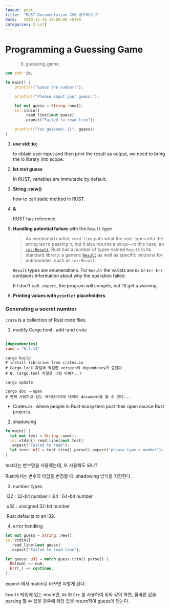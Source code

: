 ```yaml
---
layout: post
title:  "RUST Documentation 따라 공부하기 2"
date:   2019-12-30 19:00:00 +0700
categories: [rust]
---
```


# Programming a Guessing Game
> 3. guessing_game

```rust
use std::io;

fn main() {
	println!("Guess the number!");

	println!("Please input your guess.");

	let mut guess = String::new();
	io::stdin()
		.read_line(&mut guess)
		.expect("Failed to read line");

	println!("You guessed: {}", guess);
}
```

1. **use std::io;**

   to obtain user input and then print the result as output, we need to bring the io library into scope.

2. **let mut guess**

   In RUST, variables are immutable by default.

3. **String::new()**

   how to call static method in RUST.

4. **&**

   RUST has reference. 

5. **Handling potential failure** with the `Result` type

   > As mentioned earlier, `read_line` puts what the user types into the string we’re passing it, but it also returns a value—in this case, an [`io::Result`](https://doc.rust-lang.org/std/io/type.Result.html). Rust has a number of types named `Result` in its standard library: a generic [`Result`](https://doc.rust-lang.org/std/result/enum.Result.html) as well as specific versions for submodules, such as `io::Result`.

   `Result` types are enumerations. For `Result` the variats are `Ok` or `Err`. `Err` contaions information about why the operation failed.

   If I don't call `.expect`, the program will compile, but I'll get a warning.

6. **Printing values with `println!` placeholders**





### Generating a secret number

`crate` is a collection of Rust code files.

1) modify Cargo.toml : add rand crate

```toml
...
[dependencies]
rand = "0.3.14"
```

```shell
cargo build
# install libraries from crates.io
# Cargo.lock 파일에 적절한 version의 dependency가 깔린다.
# Q. Cargo.toml 파일은 그럼 어쩌지..?

cargo update

cargo doc --open
# 현재 사용하고 있는 라이브러리에 대하여 document를 볼 수 있다...
```



* Crates.io : where people in Rust ecosystem post their open source Rust projects. 

2) shadowing

```rust
fn main() {
  let mut test = String::new();
  io::stdin().read_line(&mut test)
  .expect("Failed to read");
  let test: u32 = test.trim().parse().expect("please type a number");
}
```

test라는 변수명을 사용했는데, 또 사용해도 되나?

Rust에서는 변수의 타입을 변경할 때, shadowing 방식을 지향한다.

3) number types

​	i32 : 32-bit number / i64 : 64-bit number

​	u32 : unsigned 32-bit number

​	Rust defaults to an i32.

4) error handling

```rust
let mut guess = String::new();
io::stdin()
  .read_line(&mut guess)
  .expect("Failed to read line");

let guess: u32 = match guess.trim().parse() {
  Ok(num) => num,
  Err(_) => continue,
};
```

expect 에서 match로 바꾸면 이렇게 된다.

`Result` 타입에 있는 enum인, `Ok` 와 `Err` 를 사용하여 위와 같이 하면, 올바른 값을 parsing 할 수 있을 경우에 해당 값을 return하여 guess에 담는다.